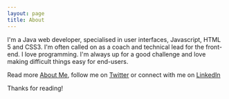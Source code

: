 ```yaml
---
layout: page
title: About
---
```


I'm a Java web developer, specialised in user interfaces, Javascript, HTML 5 and CSS3. I'm often called on as a coach and technical lead for the front-end. I love programming. I'm always up for a good challenge and love making difficult things easy for end-users.

Read more [About Me](http://about.me/nicohaemhouts), follow me on [Twitter](https://twitter.com/nico_haemhouts) or connect with me on [LinkedIn](https://www.linkedin.com/in/nicohaemhouts)

Thanks for reading!
